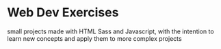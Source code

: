 # Web Dev Exercises
small projects made with HTML Sass and Javascript, with the intention to learn new concepts and apply them to more complex projects
